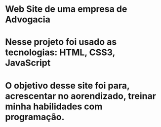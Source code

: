# Web Site de uma empresa de Advogacia


# Nesse projeto foi usado as tecnologias: HTML, CSS3, JavaScript

# O objetivo desse site foi para, acrescentar no aorendizado, treinar minha habilidades com programação.

